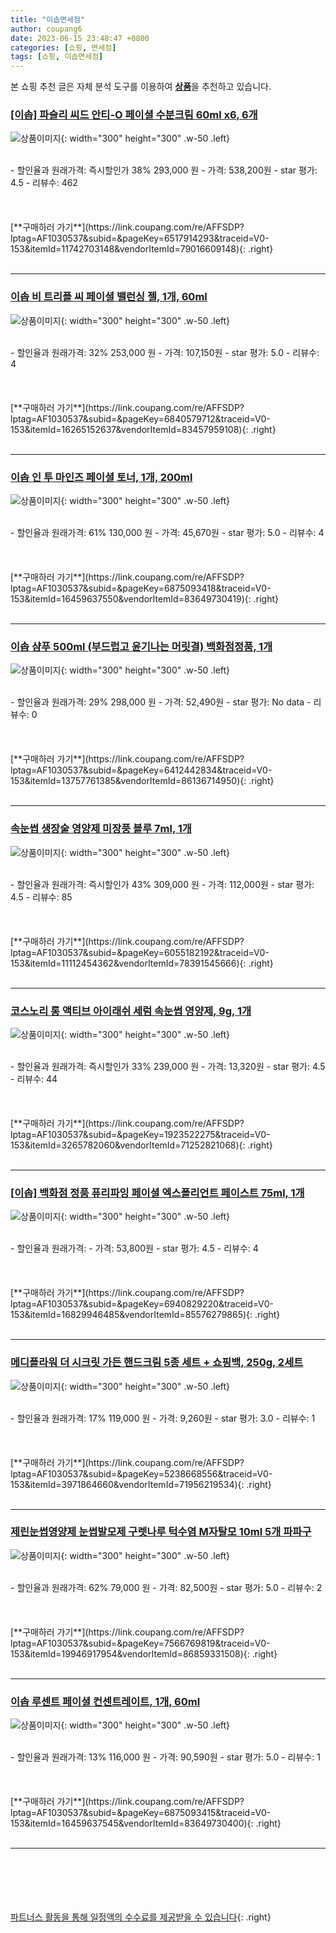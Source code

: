 ```yaml
---
title: "이솝면세점"
author: coupang6
date: 2023-06-15 23:48:47 +0800
categories: [쇼핑, 면세점]
tags: [쇼핑, 이솝면세점]
---
```


본 쇼핑 추천 글은 자체 분석 도구를 이용하여 [**상품**](https://link.coupang.com/a/bao1ui)을 추천하고 있습니다.

### [[이솝] 파슬리 씨드 안티-O 페이셜 수분크림 60ml x6, 6개](https://link.coupang.com/re/AFFSDP?lptag=AF1030537&subid=&pageKey=6517914293&traceid=V0-153&itemId=11742703148&vendorItemId=79016609148)

![상품이미지](https://thumbnail10.coupangcdn.com/thumbnails/remote/230x230ex/image/vendor_inventory/cae5/c8e2704a633e4e55b096f2394a0052b2924ce5361f9f4708ad71f8e97ffe.jpg){: width="300" height="300" .w-50 .left}


<br>
- 할인율과 원래가격: 즉시할인가 38%  293,000   원
- 가격: 538,200원
- star 평가: 4.5
- 리뷰수: 462
<br>
<br>
<br>
<br>
[**구매하러 가기**](https://link.coupang.com/re/AFFSDP?lptag=AF1030537&subid=&pageKey=6517914293&traceid=V0-153&itemId=11742703148&vendorItemId=79016609148){: .right}
<br>
<br>

---

### [이솝 비 트리플 씨 페이셜 밸런싱 젤, 1개, 60ml](https://link.coupang.com/re/AFFSDP?lptag=AF1030537&subid=&pageKey=6840579712&traceid=V0-153&itemId=16265152637&vendorItemId=83457959108)

![상품이미지](https://thumbnail7.coupangcdn.com/thumbnails/remote/230x230ex/image/vendor_inventory/1cce/3afa841224eacf8d238dd03d2521a720ef607bcfc058bbe0defb4e66427d.jpg){: width="300" height="300" .w-50 .left}


<br>
- 할인율과 원래가격: 32%  253,000   원
- 가격: 107,150원
- star 평가: 5.0
- 리뷰수: 4
<br>
<br>
<br>
<br>
[**구매하러 가기**](https://link.coupang.com/re/AFFSDP?lptag=AF1030537&subid=&pageKey=6840579712&traceid=V0-153&itemId=16265152637&vendorItemId=83457959108){: .right}
<br>
<br>

---

### [이솝 인 투 마인즈 페이셜 토너, 1개, 200ml](https://link.coupang.com/re/AFFSDP?lptag=AF1030537&subid=&pageKey=6875093418&traceid=V0-153&itemId=16459637550&vendorItemId=83649730419)

![상품이미지](https://thumbnail7.coupangcdn.com/thumbnails/remote/230x230ex/image/vendor_inventory/14df/dc0ee8bcfd57a9802b2695a99854cce788849a5af836d50d8665e7bafcd1.jpg){: width="300" height="300" .w-50 .left}


<br>
- 할인율과 원래가격: 61%  130,000   원
- 가격: 45,670원
- star 평가: 5.0
- 리뷰수: 4
<br>
<br>
<br>
<br>
[**구매하러 가기**](https://link.coupang.com/re/AFFSDP?lptag=AF1030537&subid=&pageKey=6875093418&traceid=V0-153&itemId=16459637550&vendorItemId=83649730419){: .right}
<br>
<br>

---

### [이솝 샴푸 500ml (부드럽고 윤기나는 머릿결) 백화점정품, 1개](https://link.coupang.com/re/AFFSDP?lptag=AF1030537&subid=&pageKey=6412442834&traceid=V0-153&itemId=13757761385&vendorItemId=86136714950)

![상품이미지](https://thumbnail10.coupangcdn.com/thumbnails/remote/230x230ex/image/vendor_inventory/ab38/c1244a01180b9a9a3db224ba72efdaf22d697c5b999680c419602566fcaf.jpg){: width="300" height="300" .w-50 .left}


<br>
- 할인율과 원래가격: 29%  298,000   원
- 가격: 52,490원
- star 평가: No data
- 리뷰수: 0
<br>
<br>
<br>
<br>
[**구매하러 가기**](https://link.coupang.com/re/AFFSDP?lptag=AF1030537&subid=&pageKey=6412442834&traceid=V0-153&itemId=13757761385&vendorItemId=86136714950){: .right}
<br>
<br>

---

### [속눈썹 생장술 영양제 미장풍 블루 7ml, 1개](https://link.coupang.com/re/AFFSDP?lptag=AF1030537&subid=&pageKey=6055182192&traceid=V0-153&itemId=11112454362&vendorItemId=78391545666)

![상품이미지](https://thumbnail10.coupangcdn.com/thumbnails/remote/230x230ex/image/vendor_inventory/9314/436153bad5883fb7bf47a39a9a311c82ab63c18084c7a77efdc60af5f804.jpeg){: width="300" height="300" .w-50 .left}


<br>
- 할인율과 원래가격: 즉시할인가 43%  309,000   원
- 가격: 112,000원
- star 평가: 4.5
- 리뷰수: 85
<br>
<br>
<br>
<br>
[**구매하러 가기**](https://link.coupang.com/re/AFFSDP?lptag=AF1030537&subid=&pageKey=6055182192&traceid=V0-153&itemId=11112454362&vendorItemId=78391545666){: .right}
<br>
<br>

---

### [코스노리 롱 액티브 아이래쉬 세럼 속눈썹 영양제, 9g, 1개](https://link.coupang.com/re/AFFSDP?lptag=AF1030537&subid=&pageKey=1923522275&traceid=V0-153&itemId=3265782060&vendorItemId=71252821068)

![상품이미지](https://thumbnail7.coupangcdn.com/thumbnails/remote/230x230ex/image/retail/images/3227743068838015-363c18c7-4ee2-4321-b1a4-70b4aaab4194.jpg){: width="300" height="300" .w-50 .left}


<br>
- 할인율과 원래가격: 즉시할인가 33%  239,000   원
- 가격: 13,320원
- star 평가: 4.5
- 리뷰수: 44
<br>
<br>
<br>
<br>
[**구매하러 가기**](https://link.coupang.com/re/AFFSDP?lptag=AF1030537&subid=&pageKey=1923522275&traceid=V0-153&itemId=3265782060&vendorItemId=71252821068){: .right}
<br>
<br>

---

### [[이솝] 백화점 정품 퓨리파잉 페이셜 엑스폴리언트 페이스트 75ml, 1개](https://link.coupang.com/re/AFFSDP?lptag=AF1030537&subid=&pageKey=6940829220&traceid=V0-153&itemId=16829946485&vendorItemId=85576279865)

![상품이미지](https://thumbnail6.coupangcdn.com/thumbnails/remote/230x230ex/image/vendor_inventory/7b8c/99e88d3ddbc6f624a05273b60e1c46397da7725ea7a1ad84cee658a9cf2d.jpg){: width="300" height="300" .w-50 .left}


<br>
- 할인율과 원래가격: 
- 가격: 53,800원
- star 평가: 4.5
- 리뷰수: 4
<br>
<br>
<br>
<br>
[**구매하러 가기**](https://link.coupang.com/re/AFFSDP?lptag=AF1030537&subid=&pageKey=6940829220&traceid=V0-153&itemId=16829946485&vendorItemId=85576279865){: .right}
<br>
<br>

---

### [메디플라워 더 시크릿 가든 핸드크림 5종 세트 + 쇼핑백, 250g, 2세트](https://link.coupang.com/re/AFFSDP?lptag=AF1030537&subid=&pageKey=5238668556&traceid=V0-153&itemId=3971864660&vendorItemId=71956219534)

![상품이미지](https://thumbnail10.coupangcdn.com/thumbnails/remote/230x230ex/image/retail/images/8844447517382896-de6caaae-a8fd-4e2c-a7a2-6332277259f5.jpg){: width="300" height="300" .w-50 .left}


<br>
- 할인율과 원래가격: 17%  119,000   원
- 가격: 9,260원
- star 평가: 3.0
- 리뷰수: 1
<br>
<br>
<br>
<br>
[**구매하러 가기**](https://link.coupang.com/re/AFFSDP?lptag=AF1030537&subid=&pageKey=5238668556&traceid=V0-153&itemId=3971864660&vendorItemId=71956219534){: .right}
<br>
<br>

---

### [제린눈썹영양제 눈썹발모제 구렛나루 턱수염 M자탈모 10ml 5개 파파구](https://link.coupang.com/re/AFFSDP?lptag=AF1030537&subid=&pageKey=7566769819&traceid=V0-153&itemId=19946917954&vendorItemId=86859331508)

![상품이미지](https://thumbnail8.coupangcdn.com/thumbnails/remote/230x230ex/image/vendor_inventory/f644/a87996b90c10bc1ae51db24bd412d20cd9555e6f0b43c5518a667ee87024.jpg){: width="300" height="300" .w-50 .left}


<br>
- 할인율과 원래가격: 62%  79,000   원
- 가격: 82,500원
- star 평가: 5.0
- 리뷰수: 2
<br>
<br>
<br>
<br>
[**구매하러 가기**](https://link.coupang.com/re/AFFSDP?lptag=AF1030537&subid=&pageKey=7566769819&traceid=V0-153&itemId=19946917954&vendorItemId=86859331508){: .right}
<br>
<br>

---

### [이솝 루센트 페이셜 컨센트레이트, 1개, 60ml](https://link.coupang.com/re/AFFSDP?lptag=AF1030537&subid=&pageKey=6875093415&traceid=V0-153&itemId=16459637545&vendorItemId=83649730400)

![상품이미지](https://thumbnail8.coupangcdn.com/thumbnails/remote/230x230ex/image/vendor_inventory/378c/533baf353ca16d2d13e72e75269eb9bae04f7f0810d113de92361fb3ba78.jpg){: width="300" height="300" .w-50 .left}


<br>
- 할인율과 원래가격: 13%  116,000   원
- 가격: 90,590원
- star 평가: 5.0
- 리뷰수: 1
<br>
<br>
<br>
<br>
[**구매하러 가기**](https://link.coupang.com/re/AFFSDP?lptag=AF1030537&subid=&pageKey=6875093415&traceid=V0-153&itemId=16459637545&vendorItemId=83649730400){: .right}
<br>
<br>

---
<br><br><br><br><br> [파트너스 활동을 통해 일정액의 수수료를 제공받을 수 있습니다](https://link.coupang.com/a/bao1ui){: .right}